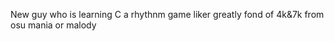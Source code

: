 New guy who is learning C 
a rhythnm game liker 
greatly fond of 4k&7k from osu mania or malody 


<!---
BIGGOGDA/BIGGOGDA is a ✨ special ✨ repository because its `README.md` (this file) appears on your GitHub profile.
You can click the Preview link to take a look at your changes.
--->
